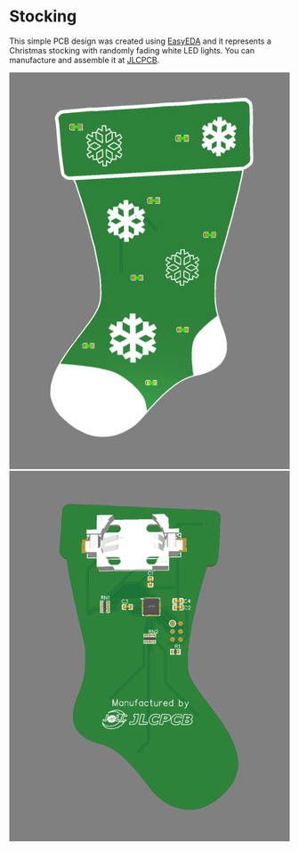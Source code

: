 # Stocking

This simple PCB design was created using [EasyEDA](http://EasyEDA.com) and it represents a Christmas stocking with randomly fading white LED lights. You can manufacture and assemble it at [JLCPCB](https://jlcpcb.com/).

![PCB Top](1.png)
![PCB Bottom](2.png)
